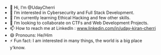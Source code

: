 - 👋 Hi, I’m @UdayCherri
- 👀 I’m interested in Cybersecurity and Full Stack Development.
- 🌱 I’m currently learning Ethical Hacking and few other skills.
- 💞️ I’m looking to collaborate on CTFs and Web Development Projects.
- 📫 How to reach me at LinkedIn : www.linkedin.com/in/uday-kiran-cherri
- 😄 Pronouns: He/Him
- ⚡ Fun fact: I am interested in many things, the world is a big place y'know.

<!---
UdayCherri/UdayCherri is a ✨ special ✨ repository because its `README.md` (this file) appears on your GitHub profile.
You can click the Preview link to take a look at your changes.
--->
